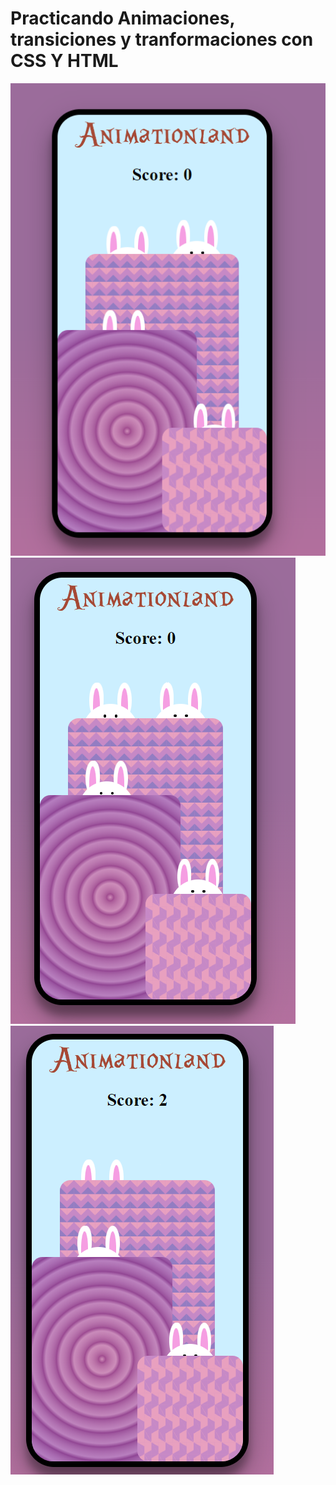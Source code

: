 <h1> Practicando Animaciones, transiciones y tranformaciones con CSS Y HTML </h1>


<img src="conejitos1.png" alt="conejitos" width={100} height={100} />
<img src="conejitos2.png" alt="conejitos"/>
<img src="conejitos3.png" alt="conejitos"/>

